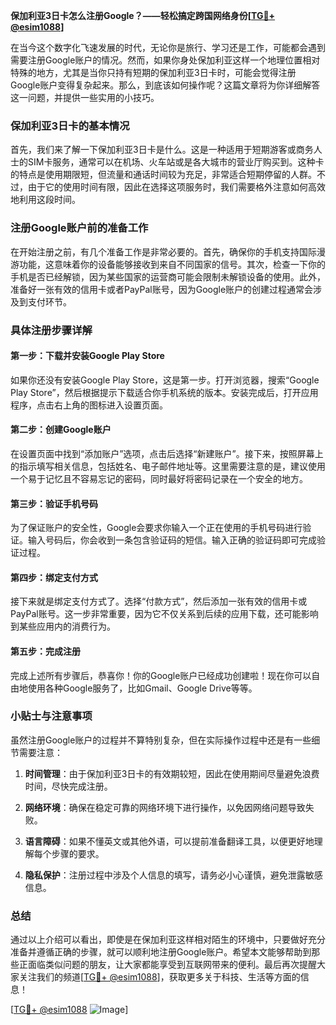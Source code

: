 **保加利亚3日卡怎么注册Google？——轻松搞定跨国网络身份[[TG💪+ @esim1088](https://t.me/s/esim1088)]**

在当今这个数字化飞速发展的时代，无论你是旅行、学习还是工作，可能都会遇到需要注册Google账户的情况。然而，如果你身处保加利亚这样一个地理位置相对特殊的地方，尤其是当你只持有短期的保加利亚3日卡时，可能会觉得注册Google账户变得复杂起来。那么，到底该如何操作呢？这篇文章将为你详细解答这一问题，并提供一些实用的小技巧。

### 保加利亚3日卡的基本情况

首先，我们来了解一下保加利亚3日卡是什么。这是一种适用于短期游客或商务人士的SIM卡服务，通常可以在机场、火车站或是各大城市的营业厅购买到。这种卡的特点是使用期限短，但流量和通话时间较为充足，非常适合短期停留的人群。不过，由于它的使用时间有限，因此在选择这项服务时，我们需要格外注意如何高效地利用这段时间。

### 注册Google账户前的准备工作

在开始注册之前，有几个准备工作是非常必要的。首先，确保你的手机支持国际漫游功能，这意味着你的设备能够接收到来自不同国家的信号。其次，检查一下你的手机是否已经解锁，因为某些国家的运营商可能会限制未解锁设备的使用。此外，准备好一张有效的信用卡或者PayPal账号，因为Google账户的创建过程通常会涉及到支付环节。

### 具体注册步骤详解

#### 第一步：下载并安装Google Play Store

如果你还没有安装Google Play Store，这是第一步。打开浏览器，搜索“Google Play Store”，然后根据提示下载适合你手机系统的版本。安装完成后，打开应用程序，点击右上角的图标进入设置页面。

#### 第二步：创建Google账户

在设置页面中找到“添加账户”选项，点击后选择“新建账户”。接下来，按照屏幕上的指示填写相关信息，包括姓名、电子邮件地址等。这里需要注意的是，建议使用一个易于记忆且不容易忘记的密码，同时最好将密码记录在一个安全的地方。

#### 第三步：验证手机号码

为了保证账户的安全性，Google会要求你输入一个正在使用的手机号码进行验证。输入号码后，你会收到一条包含验证码的短信。输入正确的验证码即可完成验证过程。

#### 第四步：绑定支付方式

接下来就是绑定支付方式了。选择“付款方式”，然后添加一张有效的信用卡或PayPal账号。这一步非常重要，因为它不仅关系到后续的应用下载，还可能影响到某些应用内的消费行为。

#### 第五步：完成注册

完成上述所有步骤后，恭喜你！你的Google账户已经成功创建啦！现在你可以自由地使用各种Google服务了，比如Gmail、Google Drive等等。

### 小贴士与注意事项

虽然注册Google账户的过程并不算特别复杂，但在实际操作过程中还是有一些细节需要注意：

1. **时间管理**：由于保加利亚3日卡的有效期较短，因此在使用期间尽量避免浪费时间，尽快完成注册。
   
2. **网络环境**：确保在稳定可靠的网络环境下进行操作，以免因网络问题导致失败。

3. **语言障碍**：如果不懂英文或其他外语，可以提前准备翻译工具，以便更好地理解每个步骤的要求。

4. **隐私保护**：注册过程中涉及个人信息的填写，请务必小心谨慎，避免泄露敏感信息。

### 总结

通过以上介绍可以看出，即使是在保加利亚这样相对陌生的环境中，只要做好充分准备并遵循正确的步骤，就可以顺利地注册Google账户。希望本文能够帮助到那些正面临类似问题的朋友，让大家都能享受到互联网带来的便利。最后再次提醒大家关注我们的频道[[TG💪+ @esim1088](https://t.me/s/esim1088)]，获取更多关于科技、生活等方面的信息！

[[TG💪+ @esim1088](https://t.me/s/esim1088) ![Image](https://i.postimg.cc/4NQfJmqS/Snipaste-2025-05-13-00-14-12.png)]